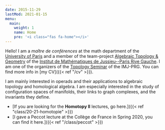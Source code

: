 ```yaml
---
date: 2015-11-29
lastMod: 2021-01-15
menu:
  main:
    weight: 1
    name: Home
    pre: '<i class="fas fa-home"></i>'
---
```


Hello!
I am a _maître de conférences_ at the math department of the [University of Paris](https://u-paris.fr) and a member of the team-project [Algebraic Topology & Geometry](https://www.imj-prg.fr/tga/) of the [Institut de Mathématiques de Jussieu--Paris Rive Gauche](https://www.imj-prg.fr).
I am one of the organizers of the [Topology Seminar](https://www.imj-prg.fr/gestion/evenement/affEvenement/43) of the IMJ-PRG.
You can find more info in [my CV]({{< ref "/cv" >}}).

I am mainly interested in operads and their applications to algebraic topology and homological algebra.
I am especially interested in the study of configuration spaces of manifolds, their links to graph complexes, and the invariants they define.

- [If you are looking for the **Homotopy II** lectures, go here.]({{< ref "class/20-21-homotopie" >}})
- [I gave a Peccot lecture at the Collège de France in Spring 2020, you can find it here.]({{< ref "/class/peccot" >}})
